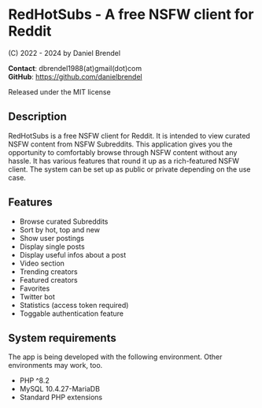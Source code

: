 # RedHotSubs - A free NSFW client for Reddit

(C) 2022 - 2024 by Daniel Brendel

__Contact__: dbrendel1988(at)gmail(dot)com\
__GitHub__: https://github.com/danielbrendel

Released under the MIT license

## Description
RedHotSubs is a free NSFW client for Reddit. It is intended to view curated NSFW content from
NSFW Subreddits. This application gives you the opportunity to comfortably browse through 
NSFW content without any hassle. It has various features that round it up as a rich-featured
NSFW client. The system can be set up as public or private depending on the use case.

## Features
- Browse curated Subreddits
- Sort by hot, top and new
- Show user postings
- Display single posts
- Display useful infos about a post
- Video section
- Trending creators
- Featured creators
- Favorites
- Twitter bot
- Statistics (access token required)
- Toggable authentication feature

## System requirements
The app is being developed with the following environment. Other environments may work, too.
- PHP ^8.2
- MySQL 10.4.27-MariaDB
- Standard PHP extensions
